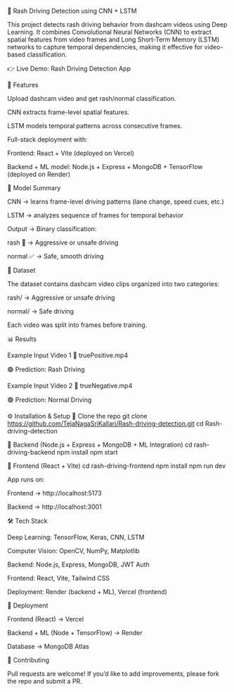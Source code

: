 🚗 Rash Driving Detection using CNN + LSTM

This project detects rash driving behavior from dashcam videos using Deep Learning.
It combines Convolutional Neural Networks (CNN) to extract spatial features from video frames and Long Short-Term Memory (LSTM) networks to capture temporal dependencies, making it effective for video-based classification.

👉 Live Demo: Rash Driving Detection App

📌 Features

Upload dashcam video and get rash/normal classification.

CNN extracts frame-level spatial features.

LSTM models temporal patterns across consecutive frames.

Full-stack deployment with:

Frontend: React + Vite (deployed on Vercel)

Backend + ML model: Node.js + Express + MongoDB + TensorFlow (deployed on Render)

🧠 Model Summary

CNN → learns frame-level driving patterns (lane change, speed cues, etc.)

LSTM → analyzes sequence of frames for temporal behavior

Output → Binary classification:

rash 🚨 → Aggressive or unsafe driving

normal ✅ → Safe, smooth driving

📂 Dataset

The dataset contains dashcam video clips organized into two categories:

rash/ → Aggressive or unsafe driving

normal/ → Safe driving

Each video was split into frames before training.

📊 Results

Example Input Video 1
🎥 truePositive.mp4

🟢 Prediction: Rash Driving

Example Input Video 2
🎥 trueNegative.mp4

🟢 Prediction: Normal Driving

⚙️ Installation & Setup
🔹 Clone the repo
git clone https://github.com/TejaNagaSriKallari/Rash-driving-detection.git
cd Rash-driving-detection

🔹 Backend (Node.js + Express + MongoDB + ML Integration)
cd rash-driving-backend
npm install
npm start

🔹 Frontend (React + Vite)
cd rash-driving-frontend
npm install
npm run dev


App runs on:

Frontend → http://localhost:5173

Backend → http://localhost:3001

🛠️ Tech Stack

Deep Learning: TensorFlow, Keras, CNN, LSTM

Computer Vision: OpenCV, NumPy, Matplotlib

Backend: Node.js, Express, MongoDB, JWT Auth

Frontend: React, Vite, Tailwind CSS

Deployment: Render (backend + ML), Vercel (frontend)

🚀 Deployment

Frontend (React) → Vercel

Backend + ML (Node + TensorFlow) → Render

Database → MongoDB Atlas

🤝 Contributing

Pull requests are welcome! If you’d like to add improvements, please fork the repo and submit a PR.
